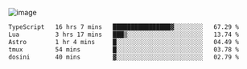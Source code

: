 ![image](https://github-profile-trophy.vercel.app/?username=CMOISDEAD&theme=oldie&row=1&no-frame=true&no-bg=true&margin-w=15&margin-h=15)
<!--START_SECTION:waka-->

```txt
TypeScript   16 hrs 7 mins   ████████████████▓░░░░░░░░   67.29 %
Lua          3 hrs 17 mins   ███▒░░░░░░░░░░░░░░░░░░░░░   13.74 %
Astro        1 hr 4 mins     █░░░░░░░░░░░░░░░░░░░░░░░░   04.49 %
tmux         54 mins         █░░░░░░░░░░░░░░░░░░░░░░░░   03.78 %
dosini       40 mins         ▓░░░░░░░░░░░░░░░░░░░░░░░░   02.79 %
```

<!--END_SECTION:waka--> 

